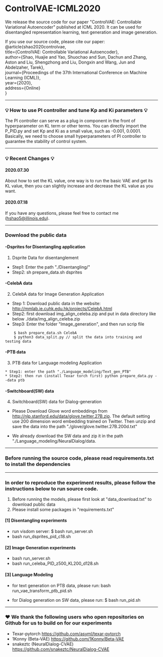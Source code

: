 # ControlVAE-ICML2020
We release the source code for our paper "ControlVAE: Controllable Variational Autoencoder" published at ICML 2020. It can be used for disentangled representation learning, text generation and image generation.

If you use our source code, please cite our paper: <br />
@article{shao2020controlvae, <br />
  title={ControlVAE: Controllable Variational Autoencoder}, <br />
  author={Shao, Huajie and Yao, Shuochao and Sun, Dachun and Zhang, Aston and Liu, Shengzhong and Liu, Dongxin and Wang, Jun and Abdelzaher, Tarek}, <br />
  journal={Proceedings of the 37th International Conference on Machine Learning (ICML)}, <br />
  year={2020},<br />
  address={Online}<br />
}


---
### :bulb: How to use PI controller and tune Kp and Ki parameters :bulb:
The PI controller can serve as a plug in component in the front of hyperparameter on KL term or other terms. You can directly import the P_PID.py and set Kp and Ki as a small value, such as -0.001, 0.0001. Basically, we need to choose small hyperparameters of PI controller to guarantee the stability of control system.

---
### :bulb: Recent Changes :bulb:
#### 2020.07.30
About how to set the KL value, one way is to run the basic VAE and get its KL value, then you can slightly increase and decrease the KL value as you want.
#### 2020.07.18
If you have any questions, please feel free to contact me (hshao5@illinois.edu).

---
### Download the public data
#### -Dsprites for Disentangling application
1. Dsprite Data for disentanglement
  * Step1: Enter the path "./Disentangling/"
  * Step2: sh prepare_data.sh dsprites

#### -CelebA data
2. CelebA data for Image Generation Application
  * Step 1: Download public data in the website: http://mmlab.ie.cuhk.edu.hk/projects/CelebA.html
  * Step2: first download img_align_celeba.zip and put in data directory like below
      ./data/img_align_celeba.zip
  * Step3: Enter the folder "Image_generation", and then run scrip file
  ```
      $ bash prepare_data.sh CelebA
      $ python3 data_split.py // split the data into training and testing data
  ```

#### -PTB data
3. PTB data for Language modeling Application
  ```
  * Step1: enter the path "./Language_modeling/Text_gen_PTB"
  * Step2: then run (install Texar torch first) python prepare_data.py --data ptb
  ```


#### -Switchboard(SW) data
4. Switchboard(SW) data for Dialog-generation
 * Please Download Glove word embeddings from http://nlp.stanford.edu/data/glove.twitter.27B.zip. The default setting use 200 dimension word embedding trained on Twitter.
Then unzip and save the data into the path "./glove/glove.twitter.27B.200d.txt"

 * We already download the SW data and zip it in the path "./Language_modeling/NeuralDialog/data.

---
### Before running the source code, please read requirements.txt to install the dependencies

---
### In order to reproduce the experiment results, please follow the instructions below to run source code. 

  1. Before running the models, please first look at "data_download.txt" to download public data
  2. Please install some packages in "requirements.txt"


#### [1] Disentangling experiments
  * run visdom server: $ bash run_server.sh
  * bash run_dsprites_pid_c18.sh

#### [2] Image Generation experiments
  * bash run_server.sh
  * bash run_celeba_PID_z500_KL200_d128.sh


#### [3] Language Modeling
 * for text generation on PTB data, please run: bash run_vae_transform_ptb_pid.sh

 * for Dialog generation on SW data, please run: $ bash run_pid.sh

---
### :heart: We thank the following users who open repositories on Github for us to build on for our experiments
 * Texar-pytorch https://github.com/asyml/texar-pytorch
 * 1Konny (Beta-VAE) https://github.com/1Konny/Beta-VAE
 * snakeztc (NeuralDialog-CVAE) https://github.com/snakeztc/NeuralDialog-CVAE

